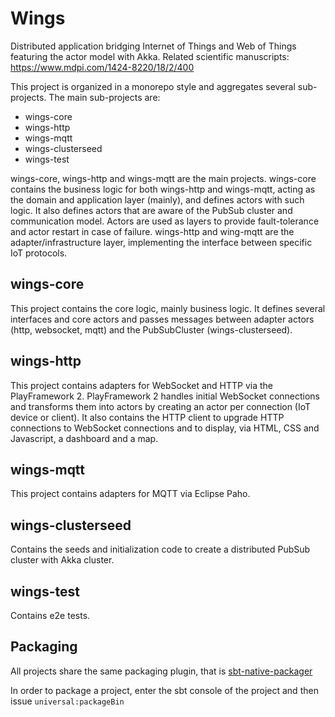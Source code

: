 # Wings

Distributed application bridging Internet of Things and Web of Things featuring the actor model with Akka. Related scientific manuscripts: https://www.mdpi.com/1424-8220/18/2/400

This project is organized in a monorepo style and aggregates several sub-projects. The main sub-projects are:

* wings-core
* wings-http
* wings-mqtt
* wings-clusterseed
* wings-test

wings-core, wings-http and wings-mqtt are the main projects. wings-core contains the business logic for both wings-http and wings-mqtt, acting as the domain and application layer (mainly), and defines actors with such logic. It also defines actors that are aware of the PubSub cluster and communication model.
Actors are used as layers to provide fault-tolerance and actor restart in case of failure. wings-http and wing-mqtt are the adapter/infrastructure layer, implementing the interface between specific IoT protocols.

## wings-core

This project contains the core logic, mainly business logic. It defines several interfaces and core actors and passes messages between adapter actors (http, websocket, mqtt) and the PubSubCluster (wings-clusterseed).

## wings-http

This project contains adapters for WebSocket and HTTP via the PlayFramework 2. PlayFramework 2 handles initial WebSocket connections and transforms them into actors by creating an actor per connection (IoT device or client).
It also contains the HTTP client to upgrade HTTP connections to WebSocket connections and to display, via HTML, CSS and Javascript, a dashboard and a map.

## wings-mqtt

This project contains adapters for MQTT via Eclipse Paho.

## wings-clusterseed

Contains the seeds and initialization code to create a distributed PubSub cluster with Akka cluster.

## wings-test

Contains e2e tests.

## Packaging

All projects share the same packaging plugin, that is [sbt-native-packager](https://github.com/sbt/sbt-native-packager)

In order to package a project, enter the sbt console of the project and then issue `universal:packageBin`

